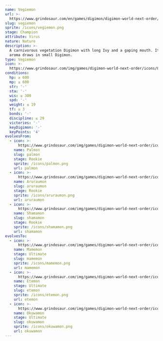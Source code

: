 ```yaml
---
name: Vegiemon
url: >-
  https://www.grindosaur.com/en/games/digimon/digimon-world-next-order/digimon/81-vegiemon
slug: vegiemon
sprite: /icons/vegiemon.png
stage: Champion
attribute: Virus
nature: Nature
description: >-
  A carnivorous vegetation Digimon with long Ivy and a gaping mouth. Its sweet
  aroma draws in small Digimon.
type: Vegiemon
icon: >-
  https://www.grindosaur.com/img/games/digimon-world-next-order/icons/81-vegiemon-icon.png
conditions:
  hp: ≥ 600
  mp: ≥ 600
  str: '-'
  sta: '-'
  wis: ≥ 300
  spd: '-'
  weight: ≤ 19
  tf: ≥ 3
  bonds: '-'
  discipline: ≤ 29
  victories: '-'
  keyDigimon: '-'
  keyPoints: '4'
evolvesFrom:
  - icon: >-
      https://www.grindosaur.com/img/games/digimon-world-next-order/icons/29-palmon-icon-small.png
    name: Palmon
    slug: palmon
    stage: Rookie
    sprite: /icons/palmon.png
    url: palmon
  - icon: >-
      https://www.grindosaur.com/img/games/digimon-world-next-order/icons/50-aruraumon-icon-small.png
    name: Aruraumon
    slug: aruraumon
    stage: Rookie
    sprite: /icons/aruraumon.png
    url: aruraumon
  - icon: >-
      https://www.grindosaur.com/img/games/digimon-world-next-order/icons/55-shamamon-icon-small.png
    name: Shamamon
    slug: shamamon
    stage: Rookie
    sprite: /icons/shamamon.png
    url: shamamon
evolvesTo:
  - icon: >-
      https://www.grindosaur.com/img/games/digimon-world-next-order/icons/129-mamemon-icon-small.png
    name: Mamemon
    stage: Ultimate
    slug: mamemon
    sprite: /icons/mamemon.png
    url: mamemon
  - icon: >-
      https://www.grindosaur.com/img/games/digimon-world-next-order/icons/153-etemon-icon-small.png
    name: Etemon
    stage: Ultimate
    slug: etemon
    sprite: /icons/etemon.png
    url: etemon
  - icon: >-
      https://www.grindosaur.com/img/games/digimon-world-next-order/icons/140-okuwamon-icon-small.png
    name: Okuwamon
    stage: Ultimate
    slug: okuwamon
    sprite: /icons/okuwamon.png
    url: okuwamon
---
```


